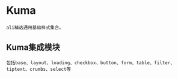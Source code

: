 # Kuma

```
ali精选通用基础样式集合。
```

## Kuma集成模块

```
包括base、layout、loading、checkbox、button、form、table、filter、tiptext、crumbs、select等
```
